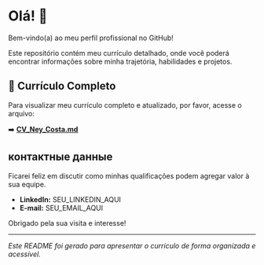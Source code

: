 # Olá! 👋

Bem-vindo(a) ao meu perfil profissional no GitHub!

Este repositório contém meu currículo detalhado, onde você poderá encontrar informações sobre minha trajetória, habilidades e projetos.

## 📄 Currículo Completo

Para visualizar meu currículo completo e atualizado, por favor, acesse o arquivo:

➡️ **[CV_Ney_Costa.md](./CV_Ney_Costa.md)**

##  контактные данные

Ficarei feliz em discutir como minhas qualificações podem agregar valor à sua equipe.

*   **LinkedIn:** SEU_LINKEDIN_AQUI
*   **E-mail:** SEU_EMAIL_AQUI

Obrigado pela sua visita e interesse!

---

*Este README foi gerado para apresentar o currículo de forma organizada e acessível.*

